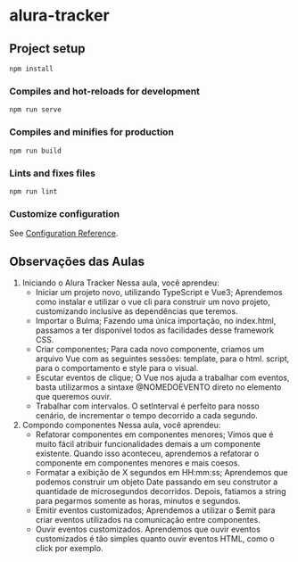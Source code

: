 # alura-tracker

## Project setup
```
npm install
```

### Compiles and hot-reloads for development
```
npm run serve
```

### Compiles and minifies for production
```
npm run build
```

### Lints and fixes files
```
npm run lint
```

### Customize configuration
See [Configuration Reference](https://cli.vuejs.org/config/).

## Observações das Aulas
1. Iniciando o Alura Tracker
    Nessa aula, você aprendeu:
    - Iniciar um projeto novo, utilizando TypeScript e Vue3;
        Aprendemos como instalar e utilizar o vue cli para construir um novo projeto, customizando inclusive as dependências que teremos.
    - Importar o Bulma;
        Fazendo uma única importação, no index.html, passamos a ter disponível todos as facilidades desse framework CSS.
    - Criar componentes;
        Para cada novo componente, criamos um arquivo Vue com as seguintes sessões: template, para o html. script, para o comportamento e style para o visual.
    - Escutar eventos de clique;
        O Vue nos ajuda a trabalhar com eventos, basta utilizarmos a sintaxe @NOMEDOEVENTO direto no elemento que queremos ouvir.
    - Trabalhar com intervalos.
        O setInterval é perfeito para nosso cenário, de incrementar o tempo decorrido a cada segundo.
2. Compondo componentes
    Nessa aula, você aprendeu:
    - Refatorar componentes em componentes menores;
        Vimos que é muito fácil atribuir funcionalidades demais a um componente existente. Quando isso aconteceu, aprendemos a refatorar o componente em componentes menores e mais coesos.
    - Formatar a exibição de X segundos em HH:mm:ss;
        Aprendemos que podemos construir um objeto Date passando em seu construtor a quantidade de microsegundos decorridos. Depois, fatiamos a string para pegarmos somente as horas, minutos e segundos.
    - Emitir eventos customizados;
        Aprendemos a utilizar o $emit para criar eventos utilizados na comunicação entre componentes.
    - Ouvir eventos customizados.
        Aprendemos que ouvir eventos customizados é tão simples quanto ouvir eventos HTML, como o click por exemplo.





